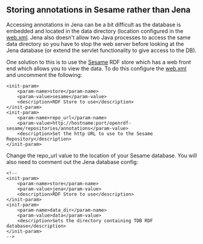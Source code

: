 ## Storing annotations in Sesame rather than Jena

Accessing annotations in Jena can be a bit difficult as the database is embedded and located in the data directory (location configured in the [web.xml](../src/main/webapp/WEB-INF/web.xml). Jena also doesn't allow two Java processes to access the same data directory so you have to stop the web server before looking at the Jena database (or extend the servlet functionality to give access to the DB).

One solution to this is to use the [Sesame](http://rdf4j.org/) RDF store which has a web front end which allows you to view the data. To do this configure the [web.xml](../src/main/webapp/WEB-INF/web.xml) and uncomment the following:

```
<init-param>
	<param-name>store</param-name>
	<param-value>sesame</param-value>
	<description>RDF Store to use</description>
</init-param>
<init-param>
	<param-name>repo_url</param-name>
	<param-value>http://hostname:port/openrdf-sesame/repositories/annotations</param-value>
	<description>Set the http URL to use to the Sesame Repository</description>
</init-param>
```

Change the repo_url value to the location of your Sesame database. You will also need to comment out the Jena database config:

```
<!--
<init-param>
	<param-name>store</param-name>
	<param-value>jena</param-value>
	<description>RDF Store to use</description>
</init-param>
<init-param>
	<param-name>data_dir</param-name>
	<param-value>data</param-value>
	<description>Sets the directory containing TDB RDF database</description>
</init-param>
-->
```
